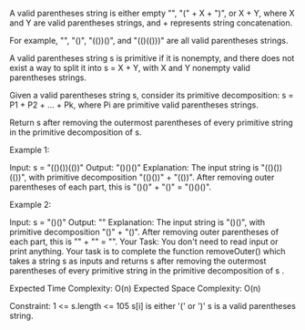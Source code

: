 A valid parentheses string is either empty "", "(" + X + ")", or X + Y, where X and Y are valid parentheses strings, and + represents string concatenation.

For example, "", "()", "(())()", and "(()(()))" are all valid parentheses strings.

A valid parentheses string s is primitive if it is nonempty, and there does not exist a way to split it into s = X + Y, with X and Y nonempty valid parentheses strings.

Given a valid parentheses string s, consider its primitive decomposition: s = P1 + P2 + ... + Pk, where Pi are primitive valid parentheses strings.

Return s after removing the outermost parentheses of every primitive string in the primitive decomposition of s.

Example 1:

Input:
s = "(()())(())"
Output:
"()()()"
Explanation:
The input string is "(()())(())", with primitive decomposition "(()())" + "(())".
After removing outer parentheses of each part, this is "()()" + "()" = "()()()".

Example 2:

Input:
s = "()()"
Output:
""
Explanation:
The input string is "()()", with primitive decomposition "()" + "()".
After removing outer parentheses of each part, this is "" + "" = "".
Your Task:
You don't need to read input or print anything. Your task is to complete the function removeOuter() which takes a string s as inputs and returns s  after removing the outermost parentheses of every primitive string in the primitive decomposition of s . 

Expected Time Complexity: O(n)
Expected Space Complexity: O(n)

Constraint:
1 <= s.length <= 105
s[i] is either '(' or ')'
s is a valid parentheses string.
